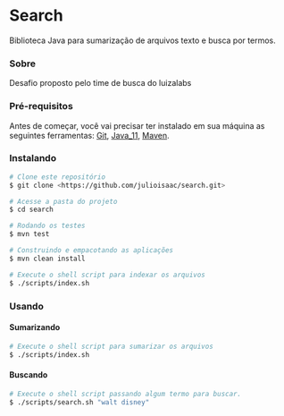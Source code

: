 # Search

Biblioteca Java para sumarização de arquivos texto e busca por termos.

### Sobre

Desafio proposto pelo time de busca do luizalabs

### Pré-requisitos

Antes de começar, você vai precisar ter instalado em sua máquina as seguintes ferramentas:
[Git](https://git-scm.com), [Java_11](https://www.java.com/), [Maven](https://maven.apache.org/).

### Instalando

```bash
# Clone este repositório
$ git clone <https://github.com/julioisaac/search.git>

# Acesse a pasta do projeto
$ cd search

# Rodando os testes
$ mvn test

# Construindo e empacotando as aplicações
$ mvn clean install

# Execute o shell script para indexar os arquivos
$ ./scripts/index.sh
```


### Usando

#### Sumarizando
```bash
# Execute o shell script para sumarizar os arquivos
$ ./scripts/index.sh
```

#### Buscando

```bash
# Execute o shell script passando algum termo para buscar.
$ ./scripts/search.sh "walt disney"
```



